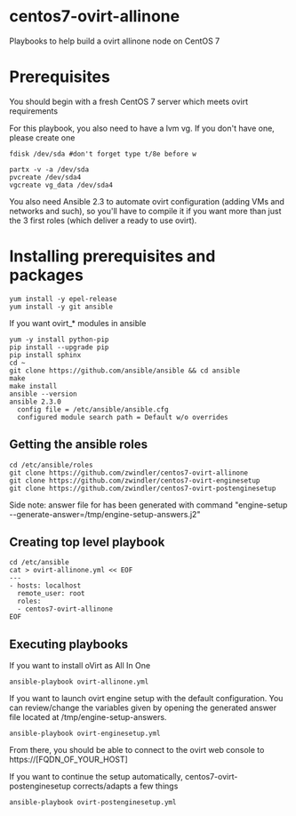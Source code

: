 # centos7-ovirt-allinone
Playbooks to help build a ovirt allinone node on CentOS 7

# Prerequisites
You should begin with a fresh CentOS 7 server which meets ovirt requirements

For this playbook, you also need to have a lvm vg. If you don't have one, please create one

```
fdisk /dev/sda #don't forget type t/8e before w 

partx -v -a /dev/sda
pvcreate /dev/sda4
vgcreate vg_data /dev/sda4
```

You also need Ansible 2.3 to automate ovirt configuration (adding VMs and networks and such), so you'll have to compile it if you want more than just the 3 first roles (which deliver a ready to use ovirt).

# Installing prerequisites and packages

```
yum install -y epel-release
yum install -y git ansible
```

If you want ovirt_* modules in ansible

```
yum -y install python-pip
pip install --upgrade pip
pip install sphinx
cd ~
git clone https://github.com/ansible/ansible && cd ansible
make
make install
ansible --version
ansible 2.3.0
  config file = /etc/ansible/ansible.cfg
  configured module search path = Default w/o overrides
```

## Getting the ansible roles

```
cd /etc/ansible/roles
git clone https://github.com/zwindler/centos7-ovirt-allinone
git clone https://github.com/zwindler/centos7-ovirt-enginesetup
git clone https://github.com/zwindler/centos7-ovirt-postenginesetup
```

Side note: answer file for has been generated with command "engine-setup --generate-answer=/tmp/engine-setup-answers.j2"

## Creating top level playbook
```
cd /etc/ansible
cat > ovirt-allinone.yml << EOF
---
- hosts: localhost
  remote_user: root
  roles:
  - centos7-ovirt-allinone
EOF
```

## Executing playbooks

If you want to install oVirt as All In One
```
ansible-playbook ovirt-allinone.yml
```

If you want to launch ovirt engine setup with the default configuration. You can review/change the variables given by opening the generated answer file located at /tmp/engine-setup-answers. 
```
ansible-playbook ovirt-enginesetup.yml
```

From there, you should be able to connect to the ovirt web console to https://[FQDN_OF_YOUR_HOST]


If you want to continue the setup automatically, centos7-ovirt-postenginesetup corrects/adapts a few things
```
ansible-playbook ovirt-postenginesetup.yml
```
